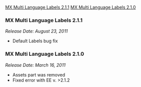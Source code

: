 [MX Multi Language Labels 2.1.1](#2.1.1)
[MX Multi Language Labels 2.1.0](#2.1.0)

### MX Multi Language Labels 2.1.1 <a id="2.1.1"></a> ###
*Release Date: August 23, 2011*

- Default Labels bug fix

### MX Multi Language Labels 2.1.0 <a id="2.1.0"></a> ###
*Release Date: March 16, 2011*

- Assets part was removed
- Fixed error with EE v. >2.1.2